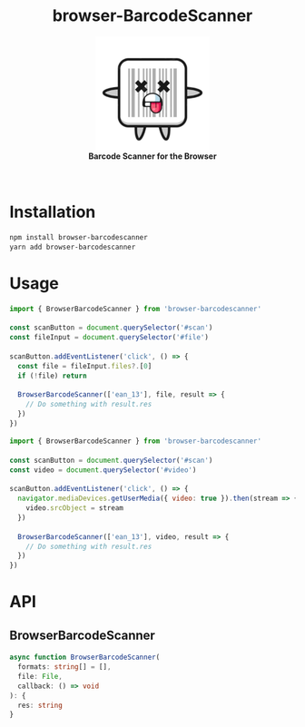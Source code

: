 <div align="center">
  <h1>browser-BarcodeScanner</h1>
</div>

<div align="center">
<img alt="logo" src="https://raw.githubusercontent.com/HyunseungLee-Travis/browser-barcodescanner/main/logo.png" width="200px" />
</div>

<div align="center">
  <strong>Barcode Scanner for the Browser</strong>
</div>

<br />
<br />

# Installation

```bash
npm install browser-barcodescanner
yarn add browser-barcodescanner
```

# Usage

```js
import { BrowserBarcodeScanner } from 'browser-barcodescanner'

const scanButton = document.querySelector('#scan')
const fileInput = document.querySelector('#file')

scanButton.addEventListener('click', () => {
  const file = fileInput.files?.[0]
  if (!file) return

  BrowserBarcodeScanner(['ean_13'], file, result => {
    // Do something with result.res
  })
})
```

```js
import { BrowserBarcodeScanner } from 'browser-barcodescanner'

const scanButton = document.querySelector('#scan')
const video = document.querySelector('#video')

scanButton.addEventListener('click', () => {
  navigator.mediaDevices.getUserMedia({ video: true }).then(stream => {
    video.srcObject = stream
  })

  BrowserBarcodeScanner(['ean_13'], video, result => {
    // Do something with result.res
  })
})
```

# API

## BrowserBarcodeScanner

```ts
async function BrowserBarcodeScanner(
  formats: string[] = [],
  file: File,
  callback: () => void
): {
  res: string
}
```
